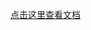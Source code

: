 [点击这里查看文档](https://renhongl.github.io/2016/11/15/%E5%BA%94%E7%94%A8%E5%B9%B3%E5%8F%B0%E6%A1%8C%E9%9D%A2%E7%89%88/)
